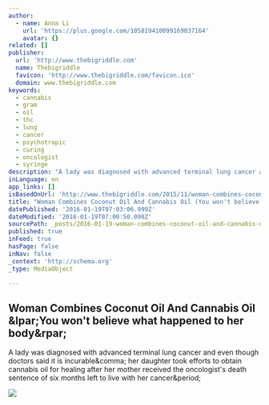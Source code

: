 ```yaml
---
author:
  - name: Anna Li
    url: 'https://plus.google.com/105819410099169037164'
    avatar: {}
related: []
publisher:
  url: 'http://www.thebigriddle.com'
  name: Thebigriddle
  favicon: 'http://www.thebigriddle.com/favicon.ico'
  domain: www.thebigriddle.com
keywords:
  - cannabis
  - gram
  - oil
  - thc
  - lung
  - cancer
  - psychotropic
  - curing
  - oncologist
  - syringe
description: "A lady was diagnosed with advanced terminal lung cancer and even though doctors said it is incurable, her daughter took efforts to obtain cannabis oil for healing after her mother received the oncologist's death sentence of six months left to live with her cancer."
inLanguage: en
app_links: []
isBasedOnUrl: 'http://www.thebigriddle.com/2015/11/woman-combines-coconut-oil-and-cannabis.html?m=1'
title: "Woman Combines Coconut Oil And Cannabis Oil (You won't believe what happened to her body)"
datePublished: '2016-01-19T07:03:06.999Z'
dateModified: '2016-01-19T07:00:50.098Z'
sourcePath: _posts/2016-01-19-woman-combines-coconut-oil-and-cannabis-oil-you-wont-belie.md
published: true
inFeed: true
hasPage: false
inNav: false
_context: 'http://schema.org'
_type: MediaObject

---
```

<article style=""><h1>Woman Combines Coconut Oil And Cannabis Oil &amp;lpar;You won't believe what happened to her body&amp;rpar;</h1><p>A lady was diagnosed with advanced terminal lung cancer and even though doctors said it is incurable&amp;comma; her daughter took efforts to obtain cannabis oil for healing after her mother received the oncologist's death sentence of six months left to live with her cancer&amp;period;</p><img src="http://4.bp.blogspot.com/-EsUjFeY1jIo/VlejxIgQBFI/AAAAAAAAsxw/hb4CNQR4PmU/s640/Woman-Combines-Coconut-Oil-And-Cannabis-Oil-You-won%25E2%2580%2599t-believe-what-happened-to-her-body.jpg" /></article>